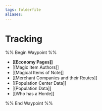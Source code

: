```yaml
---
tags: folderfile
aliases:
---
```


# Tracking
%% Begin Waypoint %%
- **[[Economy Pages]]**
- [[Magic Item Authors]]
- [[Magical Items of Note]]
- [[Merchant Companies and their Routes]]
- [[Population Center Data]]
- [[Population Data]]
- [[Who has a Horde]]

%% End Waypoint %%
